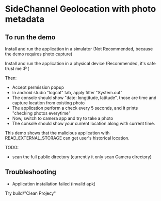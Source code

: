 # SideChannel Geolocation with photo metadata

## To run the demo
Install and run the application in a simulator (Not Recommended, because the demo requires photo capture)

Install and run the application in a physical device (Recommended, it's safe trust me :P ) 

Then:
- Accept permission popup
- In android studio "logcat" tab, apply filter "System.out"
- The console should show "date: longtitude, latitude", those are time and capture location from existing photo
- The application perform a check every 5 seconds, and it prints "checking photos everytime"
- Now, switch to camera app and try to take a photo
- The console should show your current location along with current time.

This demo shows that the malicious application with READ_EXTERNAL_STORAGE can get user's historical location.

TODO:
- scan the full public directory (currently it only scan Camera directory)


## Troubleshooting 
- Application installation failed (invalid apk)

Try build/"Clean Projecy"
